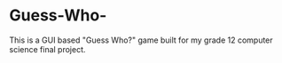 # Guess-Who-
This is a GUI based "Guess Who?" game built for my grade 12 computer science final project.
